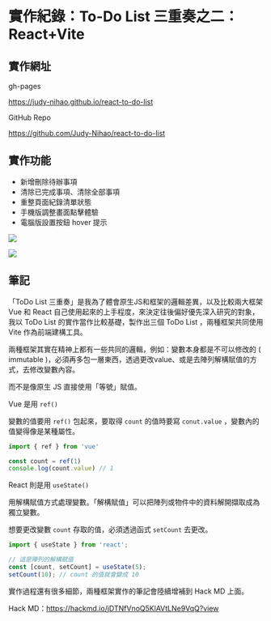 # 實作紀錄：To-Do List 三重奏之二：React+Vite

## 實作網址
gh-pages

https://judy-nihao.github.io/react-to-do-list

GitHub Repo

https://github.com/Judy-Nihao/react-to-do-list

## 實作功能

- 新增刪除待辦事項
- 清除已完成事項、清除全部事項
- 重整頁面紀錄清單狀態
- 手機版調整畫面點擊體驗
- 電腦版設置按鈕 hover 提示

![](https://hackmd.io/_uploads/ByrCCGJv3.jpg)

![](https://hackmd.io/_uploads/BJqCRGyw2.jpg)


## 筆記

「ToDo List 三重奏」是我為了體會原生JS和框架的邏輯差異，以及比較兩大框架 Vue 和 React 自己使用起來的上手程度，來決定往後偏好優先深入研究的對象，我以 ToDo List 的實作當作比較基礎，製作出三個 ToDo List ，兩種框架共同使用 Vite 作為前端建構工具。

兩種框架其實在精神上都有一些共同的邏輯，例如：變數本身都是不可以修改的 ( immutable )，必須再多包一層東西，透過更改value、或是去陣列解構賦值的方式，去修改變數內容。

而不是像原生 JS 直接使用「等號」賦值。

Vue 是用 `ref()` 

變數的值要用 `ref()` 包起來，要取得 `count` 的值時要寫 `conut.value` ，變數內的值變得像是某種屬性。

```jsx
import { ref } from 'vue'

const count = ref(1)
console.log(count.value) // 1
```

React 則是用 `useState()` 

用解構賦值方式處理變數。「解構賦值」可以把陣列或物件中的資料解開擷取成為獨立變數。

想要更改變數 `count` 存取的值，必須透過函式 `setCount` 去更改。

```jsx
import { useState } from 'react';

// 這是陣列的解構賦值
const [count, setCount] = useState(5);
setCount(10); // count 的值就會變成 10
```

實作過程還有很多細節，兩種框架實作的筆記會陸續增補到 Hack MD 上面。

Hack MD：https://hackmd.io/jDTNfVnoQ5KlAVtLNe9VqQ?view